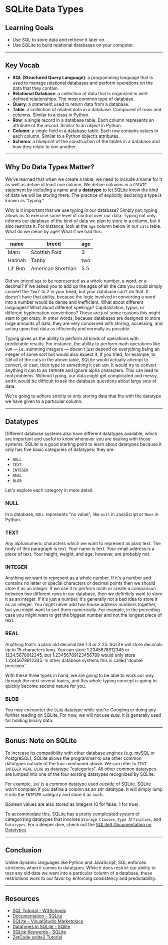# SQLite Data Types

## Learning Goals

- Use SQL to store data and retrieve it later on.
- Use SQLite to build relational databases on your computer.

***

## Key Vocab

- **SQL (Structured Query Language)**: a programming language that is used to
  manage relational databases and perform operations on the data that they contain.
- **Relational Database**: a collection of data that is organized in
  well-defined relationships. The most common type of database.
- **Query**: a statement used to return data from a database.
- **Table**: a collection of related data in a database. Composed of rows and
  columns. Similar to a class in Python.
- **Row**: a single record in a database table. Each column represents an
  attribute of the record. Similar to an object in Python.
- **Column**: a single field in a database table. Each row contains values in
  each column. Similar to a Python object’s attributes.
- **Schema**: a blueprint of the construction of the tables in a database and
  how they relate to one another.

***

## Why Do Data Types Matter?

We've learned that when we create a table, we need to include a name for it as
well as define at least one column. We define columns in a `CREATE` statement by
including a name and a **datatype** to let SQLite know the _kind_ of data we will
be storing there. The practice of explicitly declaring a type is known as
"typing."

Why is it important that we use typing in our database? Simply put, typing
allows us to exercise some level of control over our data. Typing not only
informs our database of the kind of data we plan to store in a column, but it
also restricts it. For instance, look at the `age` column below in our `cats`
table. What do we mean by age? What if we had this:

| name     | breed              | age |
| -------- | ------------------ | --- |
| Maru     | Scottish Fold      | 3   |
| Hannah   | Tabby              | two |
| Lil' Bub | American Shorthair | 5.5 |

Did we intend `age` to be represented as a whole number, a word, or a decimal?
If we asked you to add up the ages of all the cats you could simply convert the
'two' to 2 in your head, but your database can't do that. It doesn't have that
ability, because the logic involved in converting a word into a number would be
dense and inefficient. What about different languages? What about different
spellings? Capitalization, typos, or different hyphenation conventions? These
are just some reasons this might start to get crazy. In other words, because
databases are designed to store large amounts of data, they are very concerned
with storing, accessing, and acting upon that data as efficiently and normally
as possible.

Typing gives us the ability to perform all kinds of operations with predictable
results. For instance, the ability to perform math operations like `SUM` — i.e.
summing integers — doesn't just depend on everything being an integer of some
sort but would also expect it. If you tried, for example, to `SUM` all of the
cats in the above table, SQLite would actually attempt to convert, or cast,
their type to something it can `SUM`. It would try to convert anything it can to
an `INTEGER` and ignore alpha characters. This can lead to real problems.
Without typing, our data might get complicated and messy, and it would be
difficult to ask the database questions about large sets of data.

We're going to adhere strictly to only storing data that fits with the datatype
we have given to a particular column.

***

## Datatypes

Different database systems also have different datatypes available, which are
important and useful to know whenever you are dealing with those systems. SQLite
is a good starting point to learn about datatypes because it only has five basic
categories of datatypes; they are:

- `NULL`
- `TEXT`
- `INTEGER`
- `REAL`
- `BLOB`

Let's explore each category in more detail.

### NULL

In a database, `NULL` represents "no value", like `null` in JavaScript or `None`
in Python.

### TEXT

Any alphanumeric characters which we want to represent as plain text. The body
of this paragraph is text. Your name is text. Your email address is a piece of
text. Your height, weight, and age, however, are probably not.

### INTEGER

Anything we want to represent as a whole number. If it's a number and contains
no letter or special characters or decimal points then we should store it as an
integer. If we use it to perform math or create a comparison between two
different rows in our database, then we definitely want to store it as an
integer. If it's just a number, it's generally not a bad idea to store it as an
integer. You might never add two house address numbers together, but you might
want to sort them numerically. For example, in the preceding case you might want
to get the biggest number and not the longest piece of text.

### REAL

Anything that's a plain old decimal like 1.3 or 2.25. SQLite will store decimals
up to 15 characters long. You can store 1.2345678912345 or 1234.5678912345, but
1.23456789123456789 would only store 1.2345678912345. In other database systems
this is called 'double precision.'

With these three types in hand, we are going to be able to work our way through
the next several topics, and this whole typing concept is going to quickly
become second nature for you.

### BLOB

You may encounter the `BLOB` datatype while you're Googling or doing any further
reading on SQLite. For now, we will not use `BLOB`. It is generally used for
holding binary data.

***

## Bonus: Note on SQLite

To increase its compatibility with other database engines (e.g. mySQL or
PostgreSQL), SQLite allows the programmer to use other common datatypes outside
of the four mentioned above. We can refer to `TEXT INTEGER REAL BLOB` as
datatype "categories". All other common datatypes are lumped into one of the
four existing datatypes recognized by SQLite.

For example, `INT` is a common datatype used outside of SQLite. SQLite won't
complain if you define a column as an `INT` datatype. It will simply lump it
into the `INTEGER` category and store it as such.

Boolean values are also stored as integers (0 for false, 1 for true).

To accommodate this, SQLite has a pretty complicated system of categorizing
datatypes that involves `Storage Classes`, `Type Affinities`, and `Datatypes`.
For a deeper dive, check out the
[SQLite3 Documentation on Datatypes][sqlite datatypes]

***

## Conclusion

Unlike dynamic languages like Python and JavaScript, SQL enforces strictness
when it comes to datatypes. While it does restrict our ability to toss any old
data we want into a particular column of a database, these restrictions work to
our favor by enforcing consistency and predictability.

***

## Resources

- [SQL Tutorial - W3Schools](https://www.w3schools.com/sql/)
- [Documentation - SQLite](https://www.sqlite.org/docs.html)
- [SQLite - VisualStudio Marketplace](https://marketplace.visualstudio.com/items?itemName=alexcvzz.vscode-sqlite)
- [Datatypes in SQLite - SQlite][sqlite datatypes]
- [SQLite Keywords - SQLite](https://www.sqlite.org/lang_keywords.html)
- [ZetCode sqlite3 Tutorial](http://zetcode.com/db/sqlite/)

[sqlite datatypes]: http://www.sqlite.org/datatype3.html
